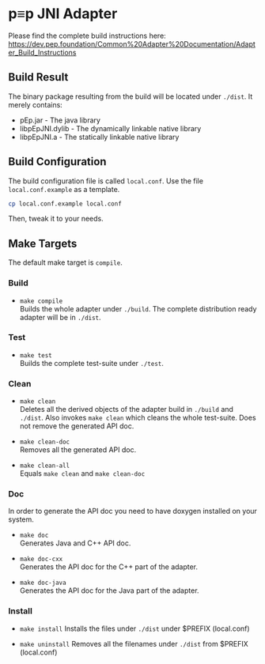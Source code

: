 # p≡p JNI Adapter

Please find the complete build instructions here:
https://dev.pep.foundation/Common%20Adapter%20Documentation/Adapter_Build_Instructions

## Build Result
The binary package resulting from the build will be located under `./dist`.
It merely contains:
* pEp.jar           - The java library
* libpEpJNI.dylib   - The dynamically linkable native library
* libpEpJNI.a       - The statically linkable native library

## Build Configuration

The build configuration file is called `local.conf`.
Use the file `local.conf.example` as a template.

```bash
cp local.conf.example local.conf
```

Then, tweak it to your needs.

## Make Targets

The default make target is `compile`.

### Build
* `make compile`   
  Builds the whole adapter under `./build`.
  The complete distribution ready adapter will be in `./dist`.

### Test
* `make test`   
  Builds the complete test-suite under `./test`.

### Clean
* `make clean`   
  Deletes all the derived objects of the adapter build in `./build` and `./dist`.
  Also invokes `make clean` which cleans the whole test-suite.
  Does not remove the generated API doc.

* `make clean-doc`   
  Removes all the generated API doc.

* `make clean-all`   
  Equals `make clean` and `make clean-doc`

### Doc
In order to generate the API doc you need to have doxygen installed on your system.

* `make doc`   
  Generates Java and C++ API doc.

* `make doc-cxx`   
  Generates the API doc for the C++ part of the adapter.

* `make doc-java`   
  Generates the API doc for the Java part of the adapter.

### Install
* `make install`
  Installs the files under `./dist` under $PREFIX (local.conf)

* `make uninstall`
  Removes all the filenames under `./dist` from $PREFIX (local.conf)
